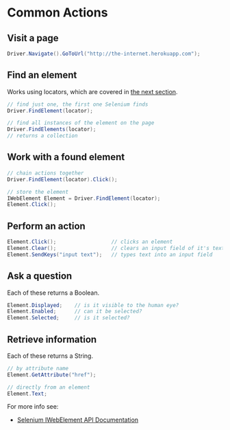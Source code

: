 # Common Actions

## Visit a page

```csharp
Driver.Navigate().GoToUrl("http://the-internet.herokuapp.com");
```

## Find an element

Works using locators, which are covered in [the next section](#chapter4).

```csharp
// find just one, the first one Selenium finds
Driver.FindElement(locator);

// find all instances of the element on the page
Driver.FindElements(locator);
// returns a collection
```

## Work with a found element

```csharp
// chain actions together
Driver.FindElement(locator).Click();

// store the element
IWebElement Element = Driver.FindElement(locator);
Element.Click();
```

## Perform an action

```csharp
Element.Click();                  // clicks an element
Element.Clear();                  // clears an input field of it's text
Element.SendKeys("input text");   // types text into an input field
```

## Ask a question

Each of these returns a Boolean.

```csharp
Element.Displayed;    // is it visible to the human eye?
Element.Enabled;      // can it be selected?
Element.Selected;     // is it selected?
```

## Retrieve information

Each of these returns a String.

```csharp
// by attribute name
Element.GetAttribute("href");

// directly from an element
Element.Text;
```

For more info see:

+ [Selenium IWebElement API Documentation](http://seleniumhq.github.io/selenium/docs/api/dotnet/html/T_OpenQA_Selenium_IWebElement.htm)


